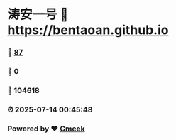 # 涛安一号 :link: https://bentaoan.github.io 
### :page_facing_up: [87](https://bentaoan.github.io/tag.html) 
### :speech_balloon: 0 
### :hibiscus: 104618 
### :alarm_clock: 2025-07-14 00:45:48 
### Powered by :heart: [Gmeek](https://github.com/Meekdai/Gmeek)
